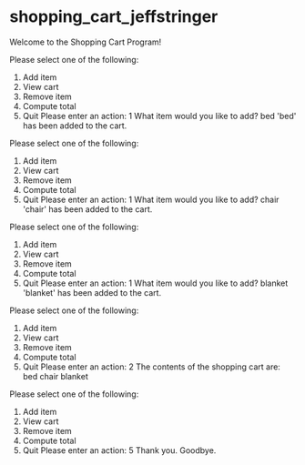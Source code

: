 # shopping_cart_jeffstringer

Welcome to the Shopping Cart Program!

Please select one of the following: 
1. Add item
2. View cart
3. Remove item
4. Compute total
5. Quit
Please enter an action: 1
What item would you like to add? bed
'bed' has been added to the cart.

Please select one of the following: 
1. Add item
2. View cart
3. Remove item
4. Compute total
5. Quit
Please enter an action: 1
What item would you like to add? chair
'chair' has been added to the cart.

Please select one of the following: 
1. Add item
2. View cart
3. Remove item
4. Compute total
5. Quit
Please enter an action: 1
What item would you like to add? blanket
'blanket' has been added to the cart.

Please select one of the following: 
1. Add item
2. View cart
3. Remove item
4. Compute total
5. Quit
Please enter an action: 2
The contents of the shopping cart are:
bed
chair
blanket

Please select one of the following: 
1. Add item
2. View cart
3. Remove item
4. Compute total
5. Quit
Please enter an action: 5
Thank you. Goodbye.
